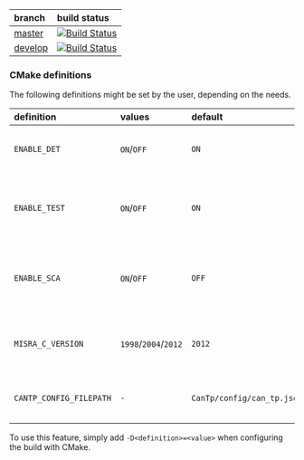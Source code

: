 | branch                                                 | build status                                                                                               |
|:-------------------------------------------------------|:-----------------------------------------------------------------------------------------------------------|
| [master](https://github.com/Sauci/CanTp/tree/master)   | [![Build Status](https://travis-ci.org/Sauci/CanTp.svg?branch=master)](https://travis-ci.org/Sauci/CanTp)  |
| [develop](https://github.com/Sauci/CanTp/tree/develop) | [![Build Status](https://travis-ci.org/Sauci/CanTp.svg?branch=develop)](https://travis-ci.org/Sauci/CanTp) |

### CMake definitions
The following definitions might be set by the user, depending on the needs.

| definition                  | values                           | default                        | description                                                                                                                                                                      |
|:----------------------------|:---------------------------------|:-------------------------------|:---------------------------------------------------------------------------------------------------------------------------------------------------------------------------------|
| ```ENABLE_DET```            | ```ON```/```OFF```               | ```ON```                       | enables/disables development error detections (see AUTOSAR [DET](https://www.autosar.org/fileadmin/user_upload/standards/classic/4-3/AUTOSAR_SWS_DefaultErrorTracer.pdf) module) |
| ```ENABLE_TEST```           | ```ON```/```OFF```               | ```ON```                       | enables/disables tests. if enabled, stubbbed headers are used, and ```CANTP_BUILD_CFFI_INTERFACE``` preprocessor definition is set to ```STD_ON```                               |
| ```ENABLE_SCA```            | ```ON```/```OFF```               | ```OFF```                      | enables/disables generation of targets related to static code analysis (should be disabled if [lint](https://www.gimpel.com) software is not available)                          |
| ```MISRA_C_VERSION```       | ```1998```/```2004```/```2012``` | ```2012```                     | specifies which version of **MISRA** should be used when performing static code analysis (only used if ```ENABLE_SCA``` is set)                                                  |
| ```CANTP_CONFIG_FILEPATH``` | ```-```                          | ```CanTp/config/can_tp.json``` | specifies which json configuration file should be used to generate the auto-generated code                                                                                       |

To use this feature, simply add ```-D<definition>=<value>``` when configuring the build with CMake.
